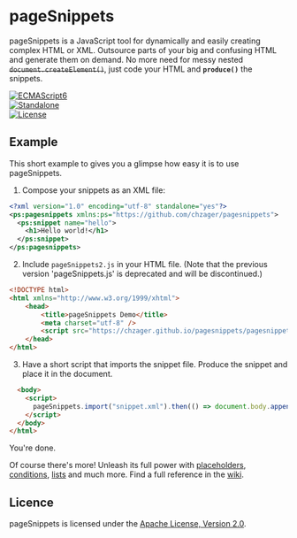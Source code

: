 # pageSnippets

pageSnippets is a JavaScript tool for dynamically and easily creating complex HTML or XML. Outsource parts of your big and confusing HTML and generate them on demand. No more need for messy nested ~~`document.createElement()`~~, just code your HTML and **`produce()`** the snippets.

[![ECMAScript6](https://img.shields.io/badge/ECMAScript-2021-0066ff)](#)\
[![Standalone](https://img.shields.io/badge/Standalone-yes-33cc33)](#)\
[![License](https://img.shields.io/badge/License-Apache%202.0-blue.svg)](http://www.apache.org/licenses/LICENSE-2.0)

## Example

This short example to gives you a glimpse how easy it is to use pageSnippets.

1. Compose your snippets as an XML file:

```xml
<?xml version="1.0" encoding="utf-8" standalone="yes"?>
<ps:pagesnippets xmlns:ps="https://github.com/chzager/pagesnippets">
  <ps:snippet name="hello">
    <h1>Hello world!</h1>
  </ps:snippet>
</ps:pagesnippets>
```

2. Include `pageSnippets2.js` in your HTML file. (Note that the previous version 'pageSnippets.js' is deprecated and will be discontinued.)

```html
<!DOCTYPE html>
<html xmlns="http://www.w3.org/1999/xhtml">
	<head>
		<title>pageSnippets Demo</title>
		<meta charset="utf-8" />
		<script src="https://chzager.github.io/pagesnippets/pagesnippets2.js"></script>
	</head>
</html>
```

3. Have a short script that imports the snippet file. Produce the snippet and place it in the document.

```html
  <body>
    <script>
      pageSnippets.import("snippet.xml").then(() => document.body.appendChild(pageSnippets.produce("hello")));
    </script>
  </body>
</html>
```

You're done.

Of course there's more! Unleash its full power with [placeholders](https://github.com/chzager/pagesnippets/wiki/Placeholders), [conditions](https://github.com/chzager/pagesnippets/wiki/Conditions), [lists](https://github.com/chzager/pagesnippets/wiki/Lists) and much more. Find a full
reference in the [wiki](https://github.com/chzager/pagesnippets/wiki).

## Licence

pageSnippets is licensed under the [Apache License, Version 2.0](http://www.apache.org/licenses/LICENSE-2.0).
